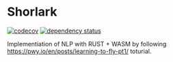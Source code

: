 # Shorlark 
[![codecov](https://codecov.io/gh/niclaslind/shorelark/branch/main/graph/badge.svg?token=DctFt73rMr)](https://codecov.io/gh/niclaslind/shorelark)
[![dependency status](https://deps.rs/repo/github/niclaslind/shorelark/status.svg)](https://deps.rs/repo/github/niclaslind/shorelark)


Implementiation of NLP with RUST + WASM by following https://pwy.io/en/posts/learning-to-fly-pt1/ toturial. 
